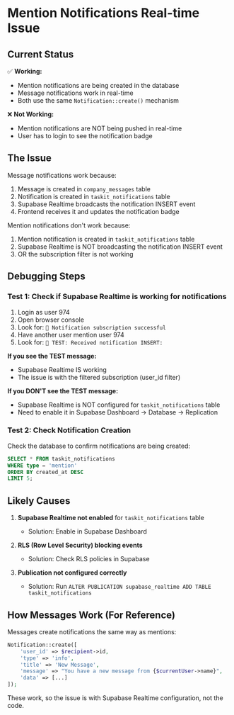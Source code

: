 # Mention Notifications Real-time Issue

## Current Status

✅ **Working:**
- Mention notifications are being created in the database
- Message notifications work in real-time
- Both use the same `Notification::create()` mechanism

❌ **Not Working:**
- Mention notifications are NOT being pushed in real-time
- User has to login to see the notification badge

## The Issue

Message notifications work because:
1. Message is created in `company_messages` table
2. Notification is created in `taskit_notifications` table  
3. Supabase Realtime broadcasts the notification INSERT event
4. Frontend receives it and updates the notification badge

Mention notifications don't work because:
1. Mention notification is created in `taskit_notifications` table
2. Supabase Realtime is NOT broadcasting the notification INSERT event
3. OR the subscription filter is not working

## Debugging Steps

### Test 1: Check if Supabase Realtime is working for notifications

1. Login as user 974
2. Open browser console
3. Look for: `📢 Notification subscription successful`
4. Have another user mention user 974
5. Look for: `🧪 TEST: Received notification INSERT:`

**If you see the TEST message:**
- Supabase Realtime IS working
- The issue is with the filtered subscription (user_id filter)

**If you DON'T see the TEST message:**
- Supabase Realtime is NOT configured for `taskit_notifications` table
- Need to enable it in Supabase Dashboard → Database → Replication

### Test 2: Check Notification Creation

Check the database to confirm notifications are being created:

```sql
SELECT * FROM taskit_notifications 
WHERE type = 'mention' 
ORDER BY created_at DESC 
LIMIT 5;
```

## Likely Causes

1. **Supabase Realtime not enabled** for `taskit_notifications` table
   - Solution: Enable in Supabase Dashboard
   
2. **RLS (Row Level Security) blocking events**
   - Solution: Check RLS policies in Supabase

3. **Publication not configured correctly**
   - Solution: Run `ALTER PUBLICATION supabase_realtime ADD TABLE taskit_notifications`

## How Messages Work (For Reference)

Messages create notifications the same way as mentions:

```php
Notification::create([
    'user_id' => $recipient->id,
    'type' => 'info',
    'title' => 'New Message',
    'message' => "You have a new message from {$currentUser->name}",
    'data' => [...]
]);
```

These work, so the issue is with Supabase Realtime configuration, not the code.
